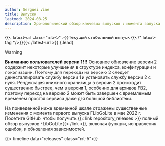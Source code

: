 ```yaml
---
author: Serguei Vine
title: Выпуски
lastmod: 2024-08-25
description: Хронологический обзор ключевых выпусков с момента запуска FLibGoLite.
---
```

{{< latest-url class="mb-5" >}}Текущий стабильный выпуск {{</* latest-tag */>}}{{< /latest-url >}}
{.lead}  
> [!WARNING]
> __Вниманию пользователей версии 1 !!!__
Основное обновление версии 2 содержит некоторые улучшения в структуре индекса, конфигурации и локализации. Поэтому для перехода на версию 2 следует деинсталлировать службу версии 1 и установить службу версии 2 с нуля. Рендексация книжного хранилища в версии 2 происходит существенно быстрее, чем в версии 1, особенно для архивов FB2, поэтому переход на версию 2 может быть завершен с приемлемым временем простоя сервиса даже для большой библиотеки.

На приведенной ниже временной шкале отражены существенные изменения с момента первого выпуска FLibGoLite в мае 2022 г. Посетите GitHub, чтобы получить {{< link repository_releases >}} полный обзор выпусков FLibGoLite{{< /link >}}, включая функции, исправления ошибок, и обновления зависимостей.

{{< timeline data="releases" class="mt-5">}}
